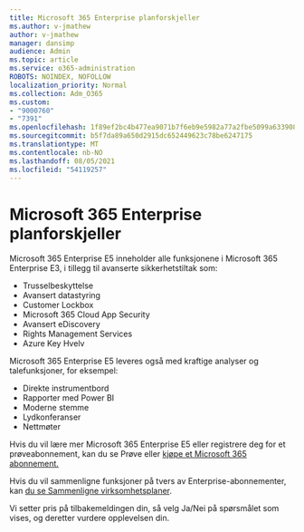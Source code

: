 ```yaml
---
title: Microsoft 365 Enterprise planforskjeller
ms.author: v-jmathew
author: v-jmathew
manager: dansimp
audience: Admin
ms.topic: article
ms.service: o365-administration
ROBOTS: NOINDEX, NOFOLLOW
localization_priority: Normal
ms.collection: Adm_O365
ms.custom:
- "9000760"
- "7391"
ms.openlocfilehash: 1f89ef2bc4b477ea9071b7f6eb9e5982a77a2fbe5099a633908b5026ccaf26b1
ms.sourcegitcommit: b5f7da89a650d2915dc652449623c78be6247175
ms.translationtype: MT
ms.contentlocale: nb-NO
ms.lasthandoff: 08/05/2021
ms.locfileid: "54119257"
---
```

# <a name="microsoft-365-enterprise-plan-differences"></a>Microsoft 365 Enterprise planforskjeller

Microsoft 365 Enterprise E5 inneholder alle funksjonene i Microsoft 365 Enterprise E3, i tillegg til avanserte sikkerhetstiltak som:

- Trusselbeskyttelse
- Avansert datastyring
- Customer Lockbox
- Microsoft 365 Cloud App Security
- Avansert eDiscovery
- Rights Management Services
- Azure Key Hvelv

Microsoft 365 Enterprise E5 leveres også med kraftige analyser og talefunksjoner, for eksempel:

- Direkte instrumentbord
- Rapporter med Power BI
- Moderne stemme
- Lydkonferanser
- Nettmøter

Hvis du vil lære mer Microsoft 365 Enterprise E5 eller registrere deg for et prøveabonnement, kan du se Prøve eller [kjøpe et Microsoft 365 abonnement.](https://go.microsoft.com/fwlink/?linkid=2099673)

Hvis du vil sammenligne funksjoner på tvers av Enterprise-abonnementer, kan [du se Sammenligne virksomhetsplaner](https://go.microsoft.com/fwlink/?linkid=2097200).

Vi setter pris på tilbakemeldingen din, så velg Ja/Nei på spørsmålet som vises, og deretter vurdere opplevelsen din.
